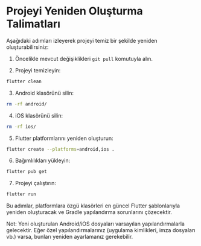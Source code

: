 # Projeyi Yeniden Oluşturma Talimatları

Aşağıdaki adımları izleyerek projeyi temiz bir şekilde yeniden oluşturabilirsiniz:

1. Öncelikle mevcut değişiklikleri `git pull` komutuyla alın.

2. Projeyi temizleyin:
```bash
flutter clean
```

3. Android klasörünü silin:
```bash
rm -rf android/
```

4. iOS klasörünü silin:
```bash
rm -rf ios/
```

5. Flutter platformlarını yeniden oluşturun:
```bash
flutter create --platforms=android,ios .
```

6. Bağımlılıkları yükleyin:
```bash
flutter pub get
```

7. Projeyi çalıştırın:
```bash
flutter run
```

Bu adımlar, platformlara özgü klasörleri en güncel Flutter şablonlarıyla yeniden oluşturacak ve Gradle yapılandırma sorunlarını çözecektir.

Not: Yeni oluşturulan Android/iOS dosyaları varsayılan yapılandırmalarla gelecektir. Eğer özel yapılandırmalarınız (uygulama kimlikleri, imza dosyaları vb.) varsa, bunları yeniden ayarlamanız gerekebilir.
